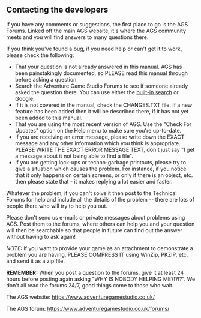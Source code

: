## Contacting the developers

If you have any comments or suggestions, the first place to go is the
AGS Forums. Linked off the main AGS website, it's where the AGS
community meets and you will find answers to many questions there.

If you think you've found a bug, if you need help or can't get it to
work, please check the following:

-   That your question is not already answered in this manual. AGS has
    been painstakingly documented, so PLEASE read this manual through
    before asking a question.
-   Search the Adventure Game Studio Forums to see if someone already
    asked the question there.  You can use either the [built-in search](https://www.adventuregamestudio.co.uk/forums/index.php?action=search2)
    or Google.
-   If it is not covered in the manual, check the CHANGES.TXT file. If a
    new feature has been added then it will be described there, if it
    has not yet been added to this manual.
-   That you are using the most recent version of AGS. Use the "Check
    For Updates" option on the Help menu to make sure you're up-to-date.
-   If you are receiving an error message, please write down the EXACT
    message and any other information which you think is appropriate.
    PLEASE WRITE THE EXACT ERROR MESSAGE TEXT, don't just say "I get a
    message about it not being able to find a file".
-   If you are getting lock-ups or techno-garbage printouts, please try
    to give a situation which causes the problem. For instance, if you
    notice that it only happens on certain screens, or only if there is
    an object, etc. then please state that - it makes replying a lot
    easier and faster.

Whatever the problem, if you can't solve it then post to the Technical
Forums for help and include all the details of the problem -- there are
lots of people there who will try to help you out.

Please don't send us e-mails or private messages about problems using
AGS. Post them to the forums, where others can help you and your
question will then be searchable so that people in future can find out
the answer without having to ask again!

*NOTE:* If you want to provide your game as an attachment to demonstrate
a problem you are having, PLEASE COMPRESS IT using WinZip, PKZIP, etc.
and send it as a zip file.

**REMEMBER:** When you post a question to the forums, give it at least
24 hours before posting again asking "WHY IS NOBODY HELPING ME?!?!?". We
don't all read the forums 24/7, good things come to those who wait.

The AGS website: https://www.adventuregamestudio.co.uk/

The AGS forum: https://www.adventuregamestudio.co.uk/forums/
